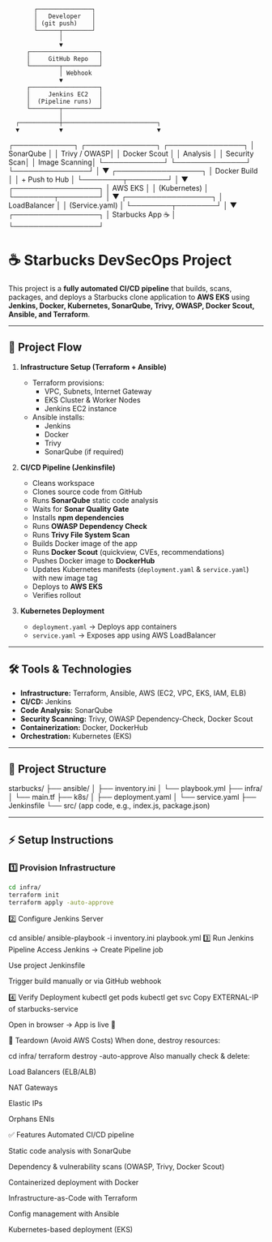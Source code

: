            ┌───────────────┐
           │   Developer   │
           │ (git push)    │
           └──────┬────────┘
                  │
                  ▼
         ┌───────────────────┐
         │     GitHub Repo   │
         └────────┬──────────┘
                  │ Webhook
                  ▼
         ┌───────────────────┐
         │     Jenkins EC2   │
         │  (Pipeline runs)  │
         └────────┬──────────┘
                  │
      ┌───────────┼──────────────────────────┐
      ▼           ▼                          ▼
┌────────────┐ ┌──────────────┐        ┌───────────────┐
│ SonarQube  │ │ Trivy / OWASP│        │ Docker Scout  │
│  Analysis  │ │ Security Scan│        │ Image Scanning│
└────────────┘ └──────────────┘        └───────────────┘
                  │
                  ▼
          ┌─────────────────┐
          │   Docker Build  │
          │  + Push to Hub  │
          └────────┬────────┘
                   │
                   ▼
          ┌─────────────────┐
          │   AWS EKS       │
          │ (Kubernetes)    │
          └────────┬────────┘
                   │
                   ▼
          ┌─────────────────┐
          │  LoadBalancer   │
          │ (Service.yaml)  │
          └────────┬────────┘
                   │
                   ▼
          ┌─────────────────┐
          │ Starbucks App ☕ │
          └─────────────────┘



# ☕ Starbucks DevSecOps Project

This project is a **fully automated CI/CD pipeline** that builds, scans, packages, and deploys a Starbucks clone application to **AWS EKS** using **Jenkins, Docker, Kubernetes, SonarQube, Trivy, OWASP, Docker Scout, Ansible, and Terraform**.

---

## 🚀 Project Flow

1. **Infrastructure Setup (Terraform + Ansible)**
   - Terraform provisions:
     - VPC, Subnets, Internet Gateway
     - EKS Cluster & Worker Nodes
     - Jenkins EC2 instance
   - Ansible installs:
     - Jenkins
     - Docker
     - Trivy
     - SonarQube (if required)

2. **CI/CD Pipeline (Jenkinsfile)**
   - Cleans workspace
   - Clones source code from GitHub
   - Runs **SonarQube** static code analysis
   - Waits for **Sonar Quality Gate**
   - Installs **npm dependencies**
   - Runs **OWASP Dependency Check**
   - Runs **Trivy File System Scan**
   - Builds Docker image of the app
   - Runs **Docker Scout** (quickview, CVEs, recommendations)
   - Pushes Docker image to **DockerHub**
   - Updates Kubernetes manifests (`deployment.yaml` & `service.yaml`) with new image tag
   - Deploys to **AWS EKS**
   - Verifies rollout

3. **Kubernetes Deployment**
   - `deployment.yaml` → Deploys app containers
   - `service.yaml` → Exposes app using AWS LoadBalancer

---

## 🛠 Tools & Technologies

- **Infrastructure:** Terraform, Ansible, AWS (EC2, VPC, EKS, IAM, ELB)
- **CI/CD:** Jenkins
- **Code Analysis:** SonarQube
- **Security Scanning:** Trivy, OWASP Dependency-Check, Docker Scout
- **Containerization:** Docker, DockerHub
- **Orchestration:** Kubernetes (EKS)

---

## 📂 Project Structure

starbucks/
├── ansible/
│ ├── inventory.ini
│ └── playbook.yml
├── infra/
│ └── main.tf
├── k8s/
│ ├── deployment.yaml
│ └── service.yaml
├── Jenkinsfile
└── src/ (app code, e.g., index.js, package.json)

---

## ⚡ Setup Instructions

### 1️⃣ Provision Infrastructure
```bash
cd infra/
terraform init
terraform apply -auto-approve
```
2️⃣ Configure Jenkins Server

cd ansible/
ansible-playbook -i inventory.ini playbook.yml
3️⃣ Run Jenkins Pipeline
Access Jenkins → Create Pipeline job

Use project Jenkinsfile

Trigger build manually or via GitHub webhook

4️⃣ Verify Deployment
kubectl get pods
kubectl get svc
Copy EXTERNAL-IP of starbucks-service

Open in browser → App is live 🎉

🧹 Teardown (Avoid AWS Costs)
When done, destroy resources:


cd infra/
terraform destroy -auto-approve
Also manually check & delete:

Load Balancers (ELB/ALB)

NAT Gateways

Elastic IPs

Orphans ENIs

✅ Features
Automated CI/CD pipeline

Static code analysis with SonarQube

Dependency & vulnerability scans (OWASP, Trivy, Docker Scout)

Containerized deployment with Docker

Infrastructure-as-Code with Terraform

Config management with Ansible

Kubernetes-based deployment (EKS)